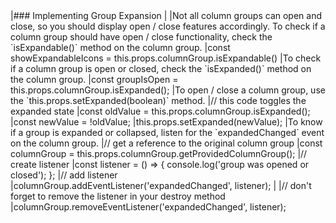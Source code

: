 <framework-specific-section frameworks="react">
|### Implementing Group Expansion
|
|Not all column groups can open and close, so you should display open / close features accordingly. To check if a column group should have open / close functionality, check the `isExpandable()` method on the column group.
</framework-specific-section>

<framework-specific-section frameworks="react">
<snippet transform={false}>
|const showExpandableIcons = this.props.columnGroup.isExpandable()
</snippet>
</framework-specific-section>

<framework-specific-section frameworks="react">
|To check if a column group is open or closed, check the `isExpanded()` method on the column group.
</framework-specific-section>

<framework-specific-section frameworks="react">
<snippet transform={false}>
|const groupIsOpen = this.props.columnGroup.isExpanded();
</snippet>
</framework-specific-section>

<framework-specific-section frameworks="react">
|To open / close a column group, use the `this.props.setExpanded(boolean)` method.
</framework-specific-section>

<framework-specific-section frameworks="react">
<snippet transform={false}>
|// this code toggles the expanded state
|const oldValue = this.props.columnGroup.isExpanded();
|const newValue = !oldValue;
|this.props.setExpanded(newValue);
</snippet>
</framework-specific-section>

<framework-specific-section frameworks="react">
|To know if a group is expanded or collapsed, listen for the `expandedChanged` event on the column group.
</framework-specific-section>

<framework-specific-section frameworks="react">
<snippet transform={false}>
|// get a reference to the original column group
|const columnGroup = this.props.columnGroup.getProvidedColumnGroup();
|// create listener
|const listener = () => { console.log('group was opened or closed'); };
|// add listener
|columnGroup.addEventListener('expandedChanged', listener);
|
|// don't forget to remove the listener in your destroy method
|columnGroup.removeEventListener('expandedChanged', listener);
</snippet>
</framework-specific-section>